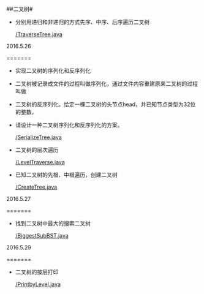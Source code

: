 ##二叉树#

- 分别用递归和非递归的方式先序、中序、后序遍历二叉树

	[/TraverseTree.java](https://github.com/elseyu/interview_code/blob/master/com/elseyu/binarytree/TraverseTree.java "分别用递归和非递归的方式先序、中序、后序遍历二叉树")

2016.5.26

=======

- 实现二叉树的序列化和反序列化
 * 二叉树被记录成文件的过程叫做序列化，通过文件内容重建原来二叉树的过程叫做
 * 二叉树的反序列化。给定一棵二叉树的头节点head，并已知节点类型为32位的整数，
 * 请设计一种二叉树序列化和反序列化的方案。

	[/SerializeTree.java](https://github.com/elseyu/interview_code/blob/master/com/elseyu/binarytree/SerializeTree.java "实现二叉树的序列化和反序列化")

- 二叉树的层次遍历

	[/LevelTraverse.java](https://github.com/elseyu/interview_code/blob/master/com/elseyu/binarytree/LevelTraverse.java "二叉树的层次遍历")

- 已知二叉树的先根、中根遍历，创建二叉树

	[/CreateTree.java](https://github.com/elseyu/interview_code/blob/master/com/elseyu/binarytree/CreateTree.java "已知二叉树的先根、中根遍历，创建二叉树")

2016.5.27

=======

- 找到二叉树中最大的搜索二叉树

	[/BiggestSubBST.java](https://github.com/elseyu/interview_code/blob/master/com/elseyu/binarytree/BiggestSubBST.java "找到二叉树中最大的搜索二叉树")

2016.5.29

=======

- 二叉树的按层打印

	[/PrintbyLevel.java](https://github.com/elseyu/interview_code/blob/master/com/elseyu/binarytree/PrintbyLevel.java "二叉树的按层打印")